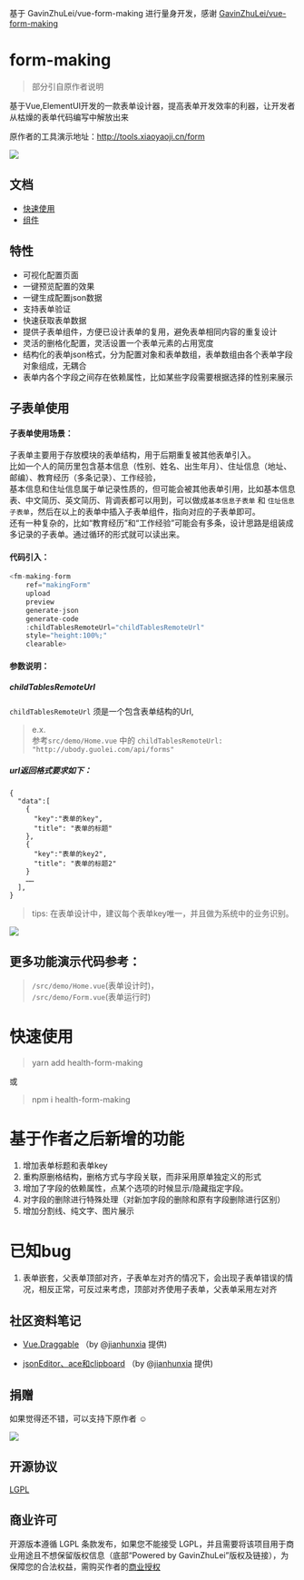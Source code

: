 基于 GavinZhuLei/vue-form-making 进行量身开发，感谢 [GavinZhuLei/vue-form-making](https://github.com/GavinZhuLei/vue-form-making)

# form-making
> 部分引自原作者说明

基于Vue,ElementUI开发的一款表单设计器，提高表单开发效率的利器，让开发者从枯燥的表单代码编写中解放出来

原作者的工具演示地址：http://tools.xiaoyaoji.cn/form

![](https://user-gold-cdn.xitu.io/2018/9/27/1661a6cd60454273)


## 文档

* [快速使用](https://www.yuque.com/zhulei-sbpfz/ua9nar/mdgwki)
* [组件](https://www.yuque.com/zhulei-sbpfz/ua9nar/vtebqs)

## 特性

* 可视化配置页面
* 一键预览配置的效果
* 一键生成配置json数据
* 支持表单验证
* 快速获取表单数据
* 提供子表单组件，方便已设计表单的复用，避免表单相同内容的重复设计
* 灵活的删格化配置，灵活设置一个表单元素的占用宽度
* 结构化的表单json格式，分为配置对象和表单数组，表单数组由各个表单字段对象组成，无耦合
* 表单内各个字段之间存在依赖属性，比如某些字段需要根据选择的性别来展示

## 子表单使用
#### 子表单使用场景：
子表单主要用于存放模块的表单结构，用于后期重复被其他表单引入。  
比如一个人的简历里包含基本信息（性别、姓名、出生年月）、住址信息（地址、邮编）、教育经历（多条记录）、工作经验，  
基本信息和住址信息属于单记录性质的，但可能会被其他表单引用，比如基本信息表、中文简历、英文简历、背调表都可以用到，可以做成`基本信息子表单` 和 `住址信息子表单`，然后在以上的表单中插入子表单组件，指向对应的子表单即可。  
还有一种复杂的，比如“教育经历”和“工作经验”可能会有多条，设计思路是组装成多记录的子表单。通过循环的形式就可以读出来。  

#### 代码引入：
```javascript
<fm-making-form
    ref="makingForm"
    upload
    preview
    generate-json
    generate-code
    :childTablesRemoteUrl="childTablesRemoteUrl"
    style="height:100%;"
    clearable>
```
#### 参数说明：
##### childTablesRemoteUrl
`childTablesRemoteUrl` 须是一个包含表单结构的Url,  
> e.x.   
> 参考`src/demo/Home.vue` 中的 `childTablesRemoteUrl: "http://ubody.guolei.com/api/forms"`
##### url返回格式要求如下：
```
{
  "data":[
    {
      "key":"表单的key",
      "title": "表单的标题"
    },
    {
      "key":"表单的key2",
      "title": "表单的标题2"
    }
    ……
  ],
}
```
> tips: 在表单设计中，建议每个表单key唯一，并且做为系统中的业务识别。


![](http://qiniu.guolei.me/WX20191127-145556.png)


## 更多功能演示代码参考：  
> `/src/demo/Home.vue`(表单设计时)，  
> `/src/demo/Form.vue`(表单运行时)

# 快速使用
> yarn add health-form-making

或  

> npm i health-form-making

# 基于作者之后新增的功能
1. 增加表单标题和表单key
2. 重构原删格结构，删格方式与字段关联，而非采用原单独定义的形式
3. 增加了字段的依赖属性，点某个选项的时候显示/隐藏指定字段。
4. 对字段的删除进行特殊处理（对新加字段的删除和原有字段删除进行区别）
5. 增加分割线、纯文字、图片展示

# 已知bug
1. 表单嵌套，父表单顶部对齐，子表单左对齐的情况下，会出现子表单错误的情况，相反正常，可反过来考虑，顶部对齐使用子表单，父表单采用左对齐

## 社区资料笔记

* [Vue.Draggable](https://note.youdao.com/share/?id=f525c8897d9d7f6648bc28d59f5d03f4&type=note#/) （by @[jianhunxia](https://github.com/jianhunxia) 提供)

* [jsonEditor、ace和clipboard](https://note.youdao.com/share/?id=4cb3b53c76cb9f5f733f171529f71501&type=note#/) （by @[jianhunxia](https://github.com/jianhunxia) 提供)

## 捐赠 

如果觉得还不错，可以支持下原作者 ☺

![](https://user-gold-cdn.xitu.io/2018/10/28/166ba780bb01fef7?w=2304&h=1050&f=jpeg&s=197327)

## 开源协议

[LGPL](https://opensource.org/licenses/LGPL-3.0)

## 商业许可

开源版本遵循 LGPL 条款发布，如果您不能接受 LGPL，并且需要将该项目用于商业用途且不想保留版权信息（底部“Powered by GavinZhuLei”版权及链接），为保障您的合法权益，需购买作者的[商业授权](http://tools.xiaoyaoji.cn/form/#/price)